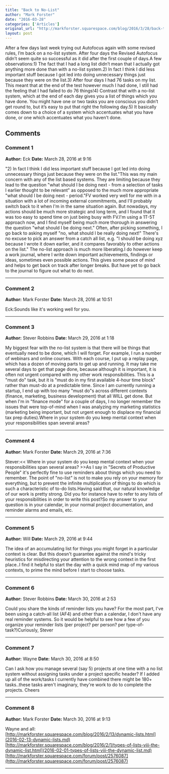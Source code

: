 ```yaml
---
title: "Back to No-List"
author: "Mark Forster"
date: "2016-03-28"
categories: ['Articles']
original_url: "http://markforster.squarespace.com/blog/2016/3/28/back-to-no-list.html"
layout: post
---
```


After a few days last week trying out Autofocus again with some revised rules, I’m back on a no-list system. After four days the Revised Autofocus didn’t seem quite so successful as it did after the first couple of days.A few observations:1) The fact that I had a long list didn’t mean that I actually got anything more done than with a no-list system.2) In fact I think I did less important stuff because I got led into doing unnecessary things just because they were on the list.3) After four days I had 76 tasks on my list. This meant that at the end of the test however much I had done, I still had the feeling that I had failed to do 76 things!4) Contrast that with a no-list system, which at the end of each day gives you a list of things which you have done. You might have one or two tasks you are conscious you didn’t get round to, but it’s easy to put that right the following day.5) It basically comes down to a choice of a system which accentuates what you have done, or one which accentuates what you haven’t done.

## Comments

### Comment 1
**Author:** Eck
**Date:** March 28, 2016 at 9:16

"2) In fact I think I did less important stuff because I got led into doing unnecessary things just because they were on the list."This was my main concern with any of the list based systems. They are limiting because they lead to the question "what should I be doing next - from a selection of tasks I earlier thought to be relevant" as opposed to the much more appropriate "what should I be doing next - period."FV worked very well for me with in a situation with a lot of incoming external commitments, and I'll probably switch back to it when I'm in the same situation again. But nowadays, my actions should be much more strategic and long term, and I found that it was too easy to spend time on just being busy with FV.I'm using a 1T-5T approach now, and I find myself being much more thorough in answering the question "what should I be doing next." Often, after picking something, I go back to asking myself "no, what should I be really doing next!" There's no excuse to pick an answer from a catch all list, e.g. "I should be doing xyz because I wrote it down earlier, and it compares favorably to other actions on the list." The no-list approach is much more liberating.I do however keep a work journal, where I write down important achievements, findings or ideas, sometimes even possible actions. This gives some peace of mind and helps to get back on track after longer breaks. But have yet to go back to the journal to figure out what to do next.

---

### Comment 2
**Author:** Mark Forster
**Date:** March 28, 2016 at 10:51

Eck:Sounds like it's working well for you.

---

### Comment 3
**Author:** Stever Robbins
**Date:** March 29, 2016 at 1:18

My biggest fear with the no-list system is that there will be things that eventually need to be done, which I will forget. For example, I run a number of webinars and online courses. With each course, I put up a replay page, which has a dozen of moving parts to get up and running. It may take me several days to get that page done, because although it is important, it is often not urgent compared with my other work responsibilities. This is a "must do" task, but it is "must do in my first available 4-hour time block" rather than must-do at a predictable time. Since I am currently running a startup, I end up with too many "must do"s across different contexts (finance, marketing, business development) that all WILL get done. But when I'm in "finance mode" for a couple of days, I no longer remember the issues that were top-of-mind when I was analyzing my marketing statistics (marketing being important, but not urgent enough to displace my financial tax prep duties).Where in your system do you keep mental context when your responsibilities span several areas?

---

### Comment 4
**Author:** Mark Forster
**Date:** March 29, 2016 at 7:36

Stever:<< Where in your system do you keep mental context when your responsibilities span several areas? >>As I say in "Secrets of Productive People" it's perfectly fine to use reminders about things which you need to remember. The point of "no-list" is not to make you rely on your memory for everything, but to prevent the infinite multiplication of things to do which is such a characteristic of to-do lists.Having said that, our natural knowledge of our work is pretty strong. Did you for instance have to refer to any lists of your responsibilities in order to write this post?So my answer to your question is in your calendar, in your normal project documentation, and reminder alarms and emails, etc.

---

### Comment 5
**Author:** Will
**Date:** March 29, 2016 at 9:44

The idea of an accumulating list for things you might forget in a particular context is clear. But this doesn't guarantee against the mind's tricky heuristics for misdirecting your attention to the wrong context in the first place..I find it helpful to start the day with a quick mind map of my various contexts, to prime the mind before I start to choose tasks.

---

### Comment 6
**Author:** Stever Robbins
**Date:** March 30, 2016 at 2:53

Could you share the kinds of reminder lists you have? For the most part, I've been using a catch-all list (AF4) and other than a calendar, I don't have any real reminder systems. So it would be helpful to see how a few of you organize your reminder lists (per project? per person? per type-of-task?)Curiously, Stever

---

### Comment 7
**Author:** Wayne
**Date:** March 30, 2016 at 8:50

Can I ask how you manage several (say 5) projects at one time with a no list system without assigning tasks under a project specific header? If I added up all of the work/tasks I currently have combined there might be 180+ tasks..these tasks aren't imaginary, they're work to do to complete the projects. Cheers

---

### Comment 8
**Author:** Mark Forster
**Date:** March 30, 2016 at 9:13

Wayne and all:[http://markforster.squarespace.com/blog/2016/2/13/dynamic-lists.html](2016-02-13-dynamic-lists.md)
[http://markforster.squarespace.com/blog/2016/2/1/types-of-lists-viii-the-dynamic-list.html](2016-02-01-types-of-lists-viii-the-dynamic-list.md)
[http://markforster.squarespace.com/forum/post/2576087](http://markforster.squarespace.com/forum/post/2576087)

---

